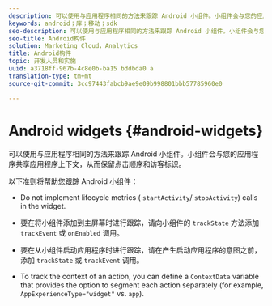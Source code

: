 ```yaml
---
description: 可以使用与应用程序相同的方法来跟踪 Android 小组件。小组件会与您的应用程序共享应用程序上下文，从而保留点击顺序和访客标识。
keywords: android；库；移动；sdk
seo-description: 可以使用与应用程序相同的方法来跟踪 Android 小组件。小组件会与您的应用程序共享应用程序上下文，从而保留点击顺序和访客标识。
seo-title: Android构件
solution: Marketing Cloud，Analytics
title: Android构件
topic: 开发人员和实施
uuid: a3718ff-967b-4c8e0b-ba15 bddbda0 a
translation-type: tm+mt
source-git-commit: 3cc97443fabcb9ae9e09b998801bbb57785960e0

---
```



# Android widgets {#android-widgets}

可以使用与应用程序相同的方法来跟踪 Android 小组件。小组件会与您的应用程序共享应用程序上下文，从而保留点击顺序和访客标识。

以下准则将帮助您跟踪 Android 小组件：

* Do not implement lifecycle metrics ( `startActivity`/ `stopActivity`) calls in the widget.

* 要在将小组件添加到主屏幕时进行跟踪，请向小组件的 `trackState` 方法添加 `trackEvent` 或 `onEnabled` 调用。

* 要在从小组件启动应用程序时进行跟踪，请在产生启动应用程序的意图之前，添加 `trackState` 或 `trackEvent` 调用。

* To track the context of an action, you can define a `ContextData` variable that provides the option to segment each action separately (for example, `AppExperienceType="widget"` vs. `app`).

